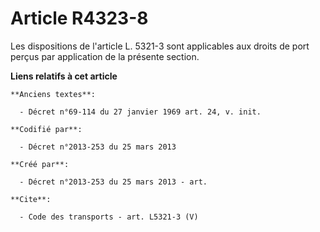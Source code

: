 # Article R4323-8

Les dispositions de l'article L. 5321-3 sont applicables aux droits de port perçus par application de la présente section.

**Liens relatifs à cet article**

	**Anciens textes**:

	  - Décret n°69-114 du 27 janvier 1969 art. 24, v. init.

	**Codifié par**:

	  - Décret n°2013-253 du 25 mars 2013

	**Créé par**:

	  - Décret n°2013-253 du 25 mars 2013 - art.

	**Cite**:

	  - Code des transports - art. L5321-3 (V)

